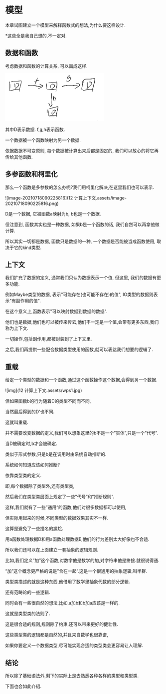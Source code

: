 # 模型

本章试图建立一个模型来解释函数式的想法,为什么要这样设计.

\*这些全是我自己想的,不一定对.

## 数据和函数

考虑数据和函数的计算关系, 可以画成这样.

<img src="12 计算上下文.assets/image-20210718085801150.png" alt="image-20210718085801150" style="zoom:100%;" />

其中D表示数据. f,g,h表示函数.

一个数据被一个函数映射为另一个数据.

依据数据不可变原则, 每个数据被计算出来后都是固定的, 我们可以放心的将它再传给其他函数.

## 多参函数和柯里化

那么一个函数是多参数的怎么办呢?我们用柯里化解决,在这里我们也可以表示.

![image-20210718090225816](12 计算上下文.assets/image-20210718090225816.png)

D是一个数据, 它被函数a映射为b, b也是一个数据.

但注意到, 函数其实也是一种数据, 如果b是一个函数的话, 我们自然可以再拿他做计算.

所以其实一切都是数据, 函数只是数据的一种, 一个数据是否能被当成函数使用, 取决于它的kind类型.

## 上下文

我们扩充了数据的定义, 通常我们只认为数据表示一个值, 但这里, 我们的数据有更多功能.

例如Maybe类型的数据, 表示"可能存在(也可能不存在)的值", IO类型的数据则表示"有副作用的值".

在这个意义上,函数表示"可以映射数据到数据的数据".

他们也是数据,他们也可以被传来传去,他们不一定是一个值,会带有更多东西,我们称为上下文.

一切操作,包括副作用,都被封装到了上下文里.

之后,我们再提供一些配合数据类型使用的函数,就可以表达我们想要的逻辑了.

## 重载

给定一个类型的数据和一个函数,通过这个函数操作这个数据,会得到另一个数据.

![img](12 计算上下文.assets/wps1.jpg)

但如果函数b的行为随着D的类型不同而不同,

当然最后得到的D’也不同.

这就叫重载.



并不需要改变数据的定义,我们可以想象这里的b不是一个”实体”,只是一个”代号”.

当D被确定时,b才会被确定.

类似于形式参数,只是b是在调用时由系统自动推断的.

 

系统如何知道应该如何推断?

依靠类型类的定义.

即,每个数据除了类型外,还有类型类,

然后我们在类型类层面上规定了一些”代号”和”推断规则”.

 

这样,我们就有了一些”通用”的函数,他们对很多数据都可以使用,

但实际用起来的时候,不同类型的数据效果其实不一样.

这算是避免了一些撞名的尴尬.

 

用a函数处理数据D和用a函数处理数据E,他们的行为差别太大好像也不合适.

所以我们还可以在上面建立一套抽象的逻辑规则.

比如,我们定义”加”这个函数,对数字他是数学的加,对字符串他是拼接.就很说得通.

“加”这个概念更严格的说是”合在一起”.这是一个很通用的抽象逻辑,叫半群.

类型类描述的就是这种东西,他借用了数学里抽象代数的部分逻辑.

还有范畴论的一些逻辑.

同时会有一些很自然的想法,比如,a加b和b加a应该是一样的.

这就是类型类的法则了.

这是很合适的规则,规则除了约束,还可以带来更好的健壮性.

 

这些类型类的逻辑都是自然的,并且来自数学也很靠谱,

如果你要定义一个数据类型,尽可能实现合适的类型类会更容易让人理解.

## 结论

所以除了基础语法外,剩下的实际上是去熟悉各种各样的类型和类型类.

下面也会如此介绍.

